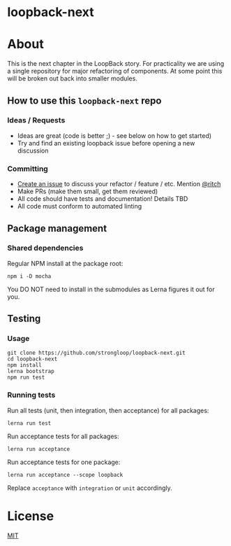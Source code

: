 # loopback-next

# About

This is the next chapter in the LoopBack story. For practicality we are using a single repository for major refactoring of components. At some point this will be broken out back into smaller modules.

## How to use this `loopback-next` repo

### Ideas / Requests

 - Ideas are great (code is better ;) - see below on how to get started)
 - Try and find an existing loopback issue before opening a new discussion

### Committing

 - [Create an issue](https://github.com/strongloop/loopback-next/issues) to discuss your refactor / feature / etc. Mention [@ritch](http://github.com/ritch)
 - Make PRs (make them small, get them reviewed)
 - All code should have tests and documentation! Details TBD
 - All code must conform to automated linting

## Package management

### Shared dependencies

Regular NPM install at the package root:

```
npm i -D mocha
```

You DO NOT need to install in the submodules as Lerna figures it out for you.

## Testing

### Usage

```shell
git clone https://github.com/strongloop/loopback-next.git
cd loopback-next
npm install
lerna bootstrap
npm run test
```

### Running tests

Run all tests (unit, then integration, then acceptance) for all packages:

```shell
lerna run test
```

Run acceptance tests for all packages:

```shell
lerna run acceptance
```

Run acceptance tests for one package:

```shell
lerna run acceptance --scope loopback
```

Replace `acceptance` with `integration` or `unit` accordingly.

# License

[MIT](https://github.com/strongloop/loopback-next/blob/master/LICENSE)
